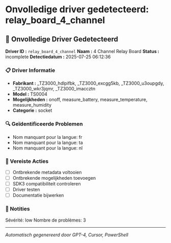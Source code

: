 # Onvolledige driver gedetecteerd: relay_board_4_channel

## 🚨 Onvolledige Driver Gedetecteerd

**Driver ID :** `relay_board_4_channel`
**Naam :** 4 Channel Relay Board
**Status :** incomplete
**Detectiedatum :** 2025-07-25 06:12:36

### 📋 Driver Informatie
- **Fabrikant :** _TZ3000_hdlpifbk, _TZ3000_excgg5kb, _TZ3000_u3oupgdy, _TZ3000_wkr3jqmr, _TZ3000_imaccztn
- **Model :** TS0004
- **Mogelijkheden :** onoff, measure_battery, measure_temperature, measure_humidity
- **Categorie :** socket

### 🔍 Geïdentificeerde Problemen
- Nom manquant pour la langue: fr
- Nom manquant pour la langue: ta
- Nom manquant pour la langue: nl

### 🎯 Vereiste Acties
- [ ] Ontbrekende metadata voltooien
- [ ] Ontbrekende mogelijkheden toevoegen
- [ ] SDK3 compatibiliteit controleren
- [ ] Driver testen
- [ ] Documentatie bijwerken

### 📝 Notities
Sévérité: low
Nombre de problèmes: 3

---
*Automatisch gegenereerd door GPT-4, Cursor, PowerShell*

